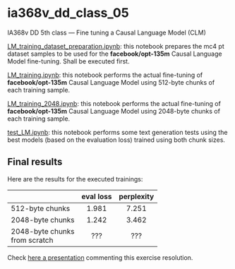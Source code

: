 # ia368v_dd_class_05
IA368v DD 5th class ― Fine tuning a Causal Language Model (CLM)

[LM_training_dataset_preparation.ipynb](LM_training_dataset_preparation.ipynb): this notebook prepares the mc4 pt dataset samples to be used for the **facebook/opt-135m** Causal Language Model fine-tuning. Shall be executed first.

[LM_training.ipynb](LM_training.ipynb): this notebook performs the actual fine-tuning of **facebook/opt-135m** Causal Language Model using 512-byte chunks of each training sample.

[LM_training_2048.ipynb](LM_training.ipynb): this notebook performs the actual fine-tuning of **facebook/opt-135m** Causal Language Model using 2048-byte chunks of each training sample.

[test_LM.ipynb](test_LM.ipynb): this notebook performs some text generation tests using the best models (based on the evaluation loss) trained using both chunk sizes.

## Final results

Here are the results for the executed trainings:

|    | eval loss | perplexity |
|----|:---: |:---: |
| 512-byte chunks | 1.981 | 7.251 |
| 2048-byte chunks | 1.242 | 3.462 |
| 2048-byte chunks<br />from scratch | ??? | ??? |


Check [here a presentation](https://docs.google.com/presentation/d/1x6j2YxTE9TBakxe6aTPegLxCDhYtQ5p4QrXjMwpQymI/edit?usp=share_link) commenting this exercise resolution.
